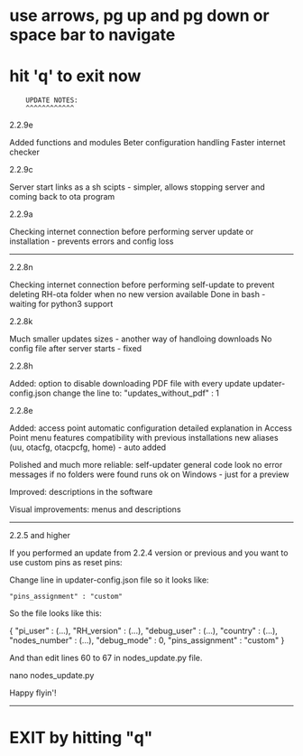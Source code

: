 # use arrows, pg up and pg down or space bar to navigate
# hit 'q' to exit now


		UPDATE NOTES:
		^^^^^^^^^^^^

2.2.9e

Added functions and modules
Beter configuration handling
Faster internet checker

2.2.9c

Server start links as a sh scipts - simpler, 
allows stopping server and coming back to ota program


2.2.9a

Checking internet connection before performing server update
or installation - prevents errors and config loss

______________________________________________________________

2.2.8n

Checking internet connection before performing self-update
to prevent deleting RH-ota folder when no new version available
Done in bash - waiting for python3 support

2.2.8k

Much smaller updates sizes - another way of handloing downloads
No config file after server starts - fixed

2.2.8h

Added:
option to disable downloading PDF file with every update
updater-config.json
change the line to: 
	"updates_without_pdf" : 1

2.2.8e

Added:
access point automatic configuration
detailed explanation in Access Point menu
features compatibility with previous installations
new aliases (uu, otacfg, otacpcfg, home) - auto added

Polished and much more reliable:
self-updater
general code look
no error messages if no folders were found
runs ok on Windows - just for a preview 

Improved:
descriptions in the software

Visual improvements:
menus and descriptions

______________________________________________________________

2.2.5 and higher

If you performed an update from 2.2.4 version or previous 
and you want to use custom pins as reset pins:

Change line in updater-config.json file so it looks like:

	"pins_assignment" : "custom"

So the file looks like this:

{
	"pi_user" : (...),
	"RH_version" : (...),
	"debug_user" : (...),
	"country" : (...),
	"nodes_number" : (...),
	"debug_mode" : 0,
	"pins_assignment" : "custom"
}

And than edit lines 60 to 67 in nodes_update.py file.

nano nodes_update.py

Happy flyin'!
______________________________________________________________

# EXIT by hitting "q" 
